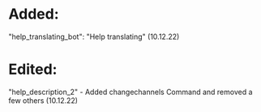 # Added:
"help_translating_bot": "Help translating" (10.12.22)

# Edited:
"help_description_2" - Added changechannels Command and removed a few others (10.12.22)
